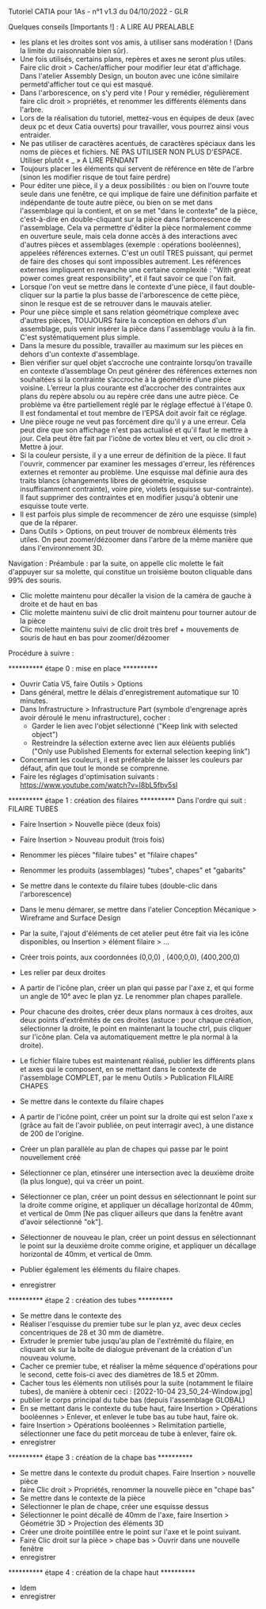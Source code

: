 Tutoriel CATIA pour 1As - n°1
v1.3 du 04/10/2022 - GLR




Quelques conseils [Importants !] : 
A LIRE AU PREALABLE
- les plans et les droites sont vos amis, à utiliser sans modération ! (Dans la limite du raisonnable bien sûr).
- Une fois utilisés, certains plans, repères et axes ne seront plus utiles. Faire clic droit > Cacher/afficher   pour modifier leur état d'affichage. Dans l'atelier Assembly Design, un bouton avec une icône similaire permetd'afficher tout ce qui est masqué.
- Dans l'arborescence, on s'y perd vite ! Pour y remédier, régulièrement faire clic droit > propriétés, et renommer les différents éléments dans l'arbre.
- Lors de la réalisation du tutoriel, mettez-vous en équipes de deux (avec deux pc et deux Catia ouverts) pour travailler, vous pourrez ainsi vous entraider.
- Ne pas utiliser de caractères acentués, de caractères spéciaux dans les noms de pièces et fichiers. NE PAS UTILISER NON PLUS D'ESPACE. Utiliser plutôt « _ »
A LIRE PENDANT
- Toujours placer les éléments qui servent de référence en tête de l'arbre (sinon les modifier risque de tout faire perdre)
- Pour éditer une pièce, il y a deux possibilités : ou bien on l'ouvre toute seule dans une fenêtre, ce qui implique de faire une définition parfaite et indépendante de toute autre pièce, ou bien on se met dans l'assemblage qui la contient, et on se met "dans le contexte" de la pièce, c'est-à-dire en double-cliquant sur la pièce dans l'arborescence de l'assemblage. Cela va permettre d'éditer la pièce normalement comme en ouverture seule, mais cela donne accès à des interactions avec d'autres pièces et assemblages (exemple : opérations booléennes), appelées références externes. C'est un outil TRES puissant, qui permet de faire des choses qui sont impossibles autrement. Les références externes impliquent en revanche une certaine complexité : "With great power comes great responsibility", et il faut savoir ce que l'on fait.
- Lorsque l'on veut se mettre dans le contexte d'une pièce, il faut double-cliquer sur la partie la plus basse de l'arborescence de cette pièce, sinon le resque est de se retrouver dans le mauvais atelier.
- Pour une pièce simple et sans relation géométrique complexe avec d'autres pièces, TOUJOURS faire la conception en dehors d'un assemblage, puis venir insérer la pièce dans l'assemblage voulu à la fin. C'est systématiquement plus simple.
- Dans la mesure du possible, travailler au maximum sur les pièces en dehors d'un contexte d'assemblage.
- Bien vérifier sur quel objet s’accroche une contrainte lorsqu’on travaille en contexte d’assemblage On peut générer des références externes non souhaitées si la contrainte s’accroche à la géométrie d’une pièce voisine. L’erreur la plus courante est d’accrocher des contraintes aux plans du repère absolu ou au repère crée dans une autre pièce. Ce problème va être partiellement réglé par le réglage effectué à l'étape 0. Il est fondamental et tout membre de l'EPSA doit avoir fait ce réglage.
- Une pièce rouge ne veut pas forcément dire qu'il y a une erreur. Cela peut dire que son affichage n'est pas actualisé et qu'il faut le mettre à jour. Cela peut être fait par l'icône de vortex bleu et vert, ou clic droit > Mettre à jour.
- Si la couleur persiste, il y a une erreur de définition de la pièce. Il faut l'ouvrir, commencer par examiner les messages d'erreur, les références externes et remonter au problème. Une esquisse mal définie aura des traits blancs (changements libres de géométrie, esquisse insuffisamment contrainte), voire pire, violets (esquisse sur-contrainte). Il faut supprimer des contraintes et en modifier jusqu'à obtenir une esquisse toute verte. 
- Il est parfois plus simple de recommencer de zéro une esquisse (simple) que de la réparer.
- Dans Outils > Options, on peut trouver de nombreux éléments très utiles. On peut zoomer/dézoomer dans l'arbre de la même manière que dans l'environnement 3D.




Navigation : 
Préambule : par la suite, on appelle clic molette le fait d'appuyer sur sa molette, qui constitue un troisième bouton cliquable dans 99% des souris.
- Clic molette maintenu pour décaller la vision de la caméra de gauche à droite et de haut en bas
- Clic molette maintenu suivi de clic droit maintenu pour tourner autour de la pièce
- Clic molette maintenu suivi de clic droit très bref + mouvements de souris de haut en bas pour zoomer/dézoomer

Procédure à suivre :

********** étape 0 : mise en place **********

- Ouvrir Catia V5, faire Outils > Options
- Dans général, mettre le délais d'enregistrement automatique sur 10 minutes.
- Dans Infrastructure > Infrastructure Part (symbole d'engrenage après avoir déroulé le menu infrastructure), cocher : 
	- Garder le lien avec l'objet sélectionné ("Keep link with selected object")
	- Restreindre la sélection externe avec lien aux éléùents publiés ("Only use Published Elements for external selection keeping link")
- Concernant les couleurs, il est préférable de laisser les couleurs par défaut, afin que tout le monde se comprenne.
- Faire les réglages d'optimisation suivants : https://www.youtube.com/watch?v=I8bL5fbv5sI

********** étape 1 : création des filaires **********
Dans l'ordre qui suit :
FILAIRE TUBES
- Faire Insertion > Nouvelle pièce (deux fois)
- Faire Insertion > Nouveau produit (trois fois)
- Renommer les pièces "filaire tubes" et "filaire chapes"
- Renommer les produits (assemblages) "tubes", chapes" et "gabarits"
- Se mettre dans le contexte du filaire tubes (double-clic dans l'arborescence)
- Dans le menu démarer, se mettre dans l'atelier Conception Mécanique > Wireframe and Surface Design
- Par la suite, l'ajout d'éléments de cet atelier peut être fait via les icône disponibles, ou Insertion > élément filaire > ...
- Créer trois points, aux coordonnées (0,0,0) , (400,0,0), (400,200,0)
- Les relier par deux droites
- A partir de l'icône plan, créer un plan qui passe par l'axe z, et qui forme un angle de 10° avec le plan yz. Le renommer plan chapes parallele.
- Pour chacune des droites, créer deux plans normaux à ces droites, aux deux points d'extrêmités de ces droites (astuce : pour chaque création, sélectionner la droite, le point en maintenant la touche ctrl, puis cliquer sur l'icône plan. Cela va automatiquement mettre le pla normal à la droite).
- Le fichier filaire tubes est maintenant réalisé, publier les différents plans et axes qui le composent, en se mettant dans le contexte de l'assemblage COMPLET, par le menu Outils > Publication
FILAIRE CHAPES
- Se mettre dans le contexte du filaire chapes
- A partir de l'icône point, créer un point sur la droite qui est selon l'axe x (grâce au fait de l'avoir publiée, on peut interragir avec), à une distance de 200 de l'origine.
- Créer un plan parallèle au plan de chapes qui passe par le point nouvellement créé
- Sélectionner ce plan, etinsérer une intersection avec la deuxième droite (la plus longue), qui va créer un point.
- Sélectionner ce plan, créer un point dessus en sélectionnant le point sur la droite comme origine, et appliquer un décallage horizontal de 40mm, et vertical de 0mm [Ne pas cliquer ailleurs que dans la fenêtre avant d'avoir sélectionné "ok"].
- Sélectionner de nouveau le plan, créer un point dessus en sélectionnant le point sur la deuxième droite comme origine, et appliquer un décallage horizontal de 40mm, et vertical de 0mm.



- Publier également les éléments du filaire chapes.
- enregistrer

********** étape 2 : création des tubes **********
- Se mettre dans le contexte des 
- Réaliser l'esquisse du premier tube sur le plan yz, avec deux cecles concentriques de 28 et 30 mm de diamètre.
- Extruder le premier tube jusqu'au plan de l'extrêmité du filaire, en cliquant ok sur la boîte de dialogue prévenant de la création d'un nouveau volume.
- Cacher ce premier tube, et réaliser la même séquence d'opérations pour le second, cette fois-ci avec des diamètres de 18.5 et 20mm.
- Cacher tous les éléments non utilisés pour la suite (notamment le filaire tubes), de manière à obtenir ceci :
[2022-10-04 23_50_24-Window.jpg]
- publier le corps principal du tube bas (depuis l'assemblage GLOBAL)
- En se mettant dans le contexte du tube haut, faire Insertion > Opérations booléennes > Enlever, et enlever le tube bas au tube haut, faire ok.
- faire Insertion > Opérations booléennes > Relimitation partielle, sélectionner une face du petit morceau de tube à enlever, faire ok.
- enregistrer

********** étape 3 : création de la chape bas **********
- Se mettre dans le contexte du produit chapes. Faire Insertion > nouvelle pièce
- faire Clic droit > Propriétés, renommer la nouvelle pièce en "chape bas"
- Se mettre dans le contexte de la pièce
- Sélectionner le plan de chape, créer une esquisse dessus
- Sélectionner le point décallé de 40mm de l'axe, faire Insertion > Géométrie 3D > Projection des éléments 3D
- Créer une droite pointillée entre le point sur l'axe et le point suivant.
- Faire Clic droit sur la pièce > chape bas > Ouvrir dans une nouvelle fenêtre
- enregistrer



********** étape 4 : création de la chape haut **********
- Idem
- enregistrer

